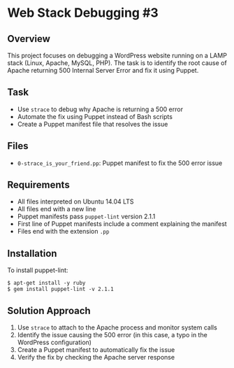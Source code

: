 # Web Stack Debugging #3

## Overview
This project focuses on debugging a WordPress website running on a LAMP stack (Linux, Apache, MySQL, PHP). The task is to identify the root cause of Apache returning 500 Internal Server Error and fix it using Puppet.

## Task
- Use `strace` to debug why Apache is returning a 500 error
- Automate the fix using Puppet instead of Bash scripts
- Create a Puppet manifest file that resolves the issue

## Files
- `0-strace_is_your_friend.pp`: Puppet manifest to fix the 500 error issue

## Requirements
- All files interpreted on Ubuntu 14.04 LTS
- All files end with a new line
- Puppet manifests pass `puppet-lint` version 2.1.1
- First line of Puppet manifests include a comment explaining the manifest
- Files end with the extension `.pp`

## Installation
To install puppet-lint:
```
$ apt-get install -y ruby
$ gem install puppet-lint -v 2.1.1
```

## Solution Approach
1. Use `strace` to attach to the Apache process and monitor system calls
2. Identify the issue causing the 500 error (in this case, a typo in the WordPress configuration)
3. Create a Puppet manifest to automatically fix the issue
4. Verify the fix by checking the Apache server response